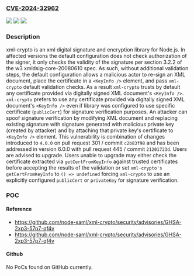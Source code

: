 ### [CVE-2024-32962](https://cve.mitre.org/cgi-bin/cvename.cgi?name=CVE-2024-32962)
![](https://img.shields.io/static/v1?label=Product&message=xml-crypto&color=blue)
![](https://img.shields.io/static/v1?label=Version&message=%3D%20%3E%3D%204.0.0%2C%20%3C%206.0.0%20&color=brighgreen)
![](https://img.shields.io/static/v1?label=Vulnerability&message=CWE-347%3A%20Improper%20Verification%20of%20Cryptographic%20Signature&color=brighgreen)

### Description

xml-crypto is an xml digital signature and encryption library for Node.js. In affected versions the default configuration does not check authorization of the signer, it only checks the validity of the signature per section 3.2.2 of the w3 xmldsig-core-20080610 spec. As such, without additional validation steps, the default configuration allows a malicious actor to re-sign an XML document, place the certificate in a `<KeyInfo />` element, and pass `xml-crypto` default validation checks. As a result `xml-crypto` trusts by default any certificate provided via digitally signed XML document's `<KeyInfo />`. `xml-crypto` prefers to use any certificate provided via digitally signed XML document's `<KeyInfo />` even if library was configured to use specific certificate (`publicCert`) for signature verification purposes.  An attacker can spoof signature verification by modifying XML document and replacing existing signature with signature generated with malicious private key (created by attacker) and by attaching that private key's certificate to `<KeyInfo />` element. This vulnerability is combination of changes introduced to `4.0.0` on pull request 301 / commit `c2b83f98` and has been addressed in version 6.0.0 with pull request 445 / commit `21201723d`. Users are advised to upgrade. Users unable to upgrade may either check the certificate extracted via `getCertFromKeyInfo` against trusted certificates before accepting the results of the validation or set `xml-crypto's getCertFromKeyInfo` to `() => undefined` forcing `xml-crypto` to use an explicitly configured `publicCert` or `privateKey` for signature verification.

### POC

#### Reference
- https://github.com/node-saml/xml-crypto/security/advisories/GHSA-2xp3-57p7-qf4v
- https://github.com/node-saml/xml-crypto/security/advisories/GHSA-2xp3-57p7-qf4v

#### Github
No PoCs found on GitHub currently.

